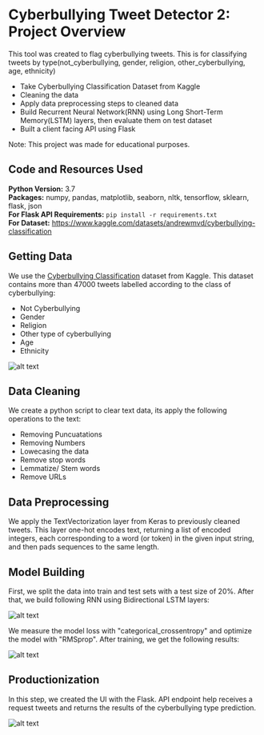 # Cyberbullying Tweet Detector 2: Project Overview  
This tool was created to flag cyberbullying tweets. This is for classifying tweets by type(not_cyberbullying, gender, religion, other_cyberbullying, age, ethnicity)
* Take Cyberbullying Classification Dataset from Kaggle
* Cleaning the data
* Apply data preprocessing steps to cleaned data
* Build Recurrent Neural Network(RNN) using Long Short-Term Memory(LSTM) layers, then evaluate them on test dataset
* Built a client facing API using Flask 

Note: This project was made for educational purposes.

## Code and Resources Used 
**Python Version:** 3.7  
**Packages:** numpy, pandas, matplotlib, seaborn, nltk, tensorflow, sklearn, flask, json  
**For Flask API Requirements:**  ```pip install -r requirements.txt```  
**For Dataset:** https://www.kaggle.com/datasets/andrewmvd/cyberbullying-classification

## Getting Data
We use the <a href="https://www.kaggle.com/datasets/andrewmvd/cyberbullying-classification">Cyberbullying Classification</a> dataset from Kaggle. This dataset contains more than 47000 tweets labelled according to the class of cyberbullying:
* Not Cyberbullying
* Gender
* Religion
* Other type of cyberbullying
* Age
* Ethnicity

![alt text](https://github.com/polaternez/cyberbullying_tweets_proj_v2/blob/documentation/images/cyberbullying_type_counts.jpg "Cyberbullying Type Counts")


## Data Cleaning
We create a python script to clear text data, its apply the following operations to the text:
* Removing Puncuatations
* Removing Numbers
* Lowecasing the data
* Remove stop words
* Lemmatize/ Stem words
* Remove URLs

## Data Preprocessing
We apply the TextVectorization layer from Keras to previously cleaned tweets. This layer one-hot encodes text, returning a list of encoded integers, each corresponding to a word (or token) in the given input string, and then pads sequences to the same length.


## Model Building 

First, we split the data into train and test sets with a test size of 20%. After that, we build following RNN using Bidirectional LSTM layers:

![alt text](https://github.com/polaternez/cyberbullying_tweets_proj_v2/blob/documentation/images/model.png "LSTM Model")

We measure the model loss with "categorical_crossentropy" and optimize the model with "RMSprop". After training, we get the following results:

![alt text](https://github.com/polaternez/cyberbullying_tweets_proj_v2/blob/documentation/images/results.jpg "Model Performances")

## Productionization 
In this step, we created the UI with the Flask. API endpoint help receives a request tweets and returns the results of the cyberbullying type prediction.

![alt text](https://github.com/polaternez/cyberbullying_tweets_proj_v2/blob/documentation/images/flask-api.png "Cyberbullying Tweet Detector 2")







